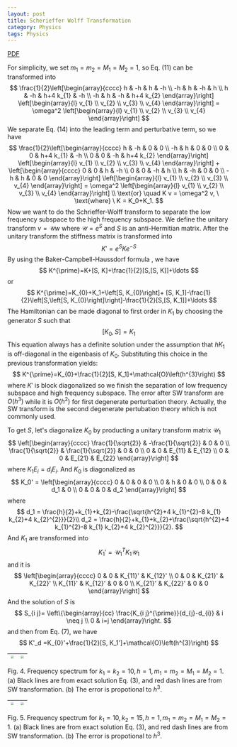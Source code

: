 ```yaml
---
layout: post
title: Scherieffer Wolff Transformation
category: Physics
tags: Physics
---
```


<a href="/assets/notes/Effective Mass spring">PDF</a>



For simplicity, we set $m_1 = m_2 = M_1 = M_2=1$, so Eq. (11) can be transformed into
$$
\frac{1}{2}\left[\begin{array}{cccc}
h & -h & h & -h \\
-h & h & -h & h \\
h & -h & h+4 k_{1} & -h \\
-h & h & -h & h+4 k_{2}
\end{array}\right] \left[\begin{array}{l}
v_{1} \\
v_{2} \\
v_{3} \\
v_{4}
\end{array}\right] = 
\omega^2 \left[\begin{array}{l}
v_{1} \\
v_{2} \\
v_{3} \\
v_{4}
\end{array}\right]
$$
We separate Eq. (14) into the leading term and perturbative term, so we have
$$
\frac{1}{2}\left[\begin{array}{cccc}
h & -h & 0 & 0 \\
-h & h & 0 & 0 \\
0 & 0 & h+4 k_{1} & -h \\
0 & 0 & -h & h+4 k_{2}
\end{array}\right] \left[\begin{array}{l}
v_{1} \\
v_{2} \\
v_{3} \\
v_{4}
\end{array}\right] + \left[\begin{array}{cccc}
0 & 0 & h & -h \\
0 & 0 & -h & h \\
h & -h & 0 & 0 \\
-h & h & 0 & 0
\end{array}\right] \left[\begin{array}{l}
v_{1} \\
v_{2} \\
v_{3} \\
v_{4}
\end{array}\right]  = 
\omega^2 \left[\begin{array}{l}
v_{1} \\
v_{2} \\
v_{3} \\
v_{4}
\end{array}\right] \\
\text{or} \quad K v = \omega^2 v, \ \text{where} \ K = K_0+K_1.
$$
Now we want to do the Schrieffer-Wolff transform to separate the low frequency subspace to the high frequency subspace. We define the unitary transform $v=\mathcal{U}w$ where $\mathcal{U}=e^{S}$ and $S$ is an anti-Hermitian matrix. After the unitary transform the stiffness matrix is transformed into
$$
K' = e^{S} K e^{-S}
$$
By using the Baker-Campbell-Haussdorf formula , we have
$$
K^{\prime}=K+[S, K]+\frac{1}{2}[S,[S, K]]+\ldots
$$
or
$$
K^{\prime}=K_{0}+K_1+\left[S, K_{0}\right]+ [S, K_1]-\frac{1}{2}\left[S,\left[S, K_{0}\right]\right]-\frac{1}{2}[S,[S, K_1]]+\ldots
$$
The Hamiltonian can be made diagonal to first order in $K_1$ by choosing the generator $S$ such that
$$
\left[K_{0}, S\right]= K_1
$$
This equation always has a definite solution under the assumption that $h K_1$ is off-diagonal in the eigenbasis of $K_{0}$. Substituting this choice in the previous transformation yields:
$$
K^{\prime}=K_{0}+\frac{1}{2}[S, K_1]+\mathcal{O}\left(h^{3}\right)
$$
where $K'$ is block diagonalized so we finish the separation of low frequency subspace and high frequency subspace. The error after SW transform are $O\left(h^{3}\right)$ while it is $O\left(h^{2}\right)$ for first degenerate perturbation theory. Actually, the SW transform is the second degenerate pertubation theory which is not commonly used. 

To get $S$, let's diagonalize $K_0$ by producting a unitary transform matrix $\mathcal{U}_1$
$$
\left[\begin{array}{cccc}
\frac{1}{\sqrt{2}} & -\frac{1}{\sqrt{2}} & 0 & 0 \\
\frac{1}{\sqrt{2}} & \frac{1}{\sqrt{2}} & 0 & 0 \\
0 & 0 & E_{11} & E_{12} \\
0 & 0 & E_{21} & E_{22}
\end{array}\right]
$$
where $K_1 E_i = d_i E_i$. And $K_0$ is diagonalized as
$$
K_0' = \left[\begin{array}{cccc}
0 & 0 & 0 & 0 \\
0 & h & 0 & 0 \\
0 & 0 & d_1 & 0 \\
0 & 0 & 0 & d_2
\end{array}\right]
$$
where
$$
d_1 = \frac{h}{2}+k_{1}+k_{2}-\frac{\sqrt{h^{2}+4 k_{1}^{2}-8 k_{1} k_{2}+4 k_{2}^{2}}}{2}\\
d_2 = \frac{h}{2}+k_{1}+k_{2}+\frac{\sqrt{h^{2}+4 k_{1}^{2}-8 k_{1} k_{2}+4 k_{2}^{2}}}{2}.
$$
And $K_1$ are transformed into 
$$
K_1' = \mathcal{U}_1^T K_1 \mathcal{U}_1
$$
and it is
$$
\left[\begin{array}{cccc}
0 & 0 & K_{11}' & K_{12}' \\
0 & 0 & K_{21}' & K_{22}' \\
K_{11}' & K_{12}' & 0 & 0 \\
K_{21}' & K_{22}' & 0 & 0
\end{array}\right]
$$
And the solution of $S$ is 
$$
S_{i j}= \left\{\begin{array}{cc}
\frac{K_{i j}^{\prime}}{d_{j}-d_{i}} & i \neq j \\
0 & i=j
\end{array}\right.
$$
and then from Eq. (7), we have
$$
K'_d =K_{0}'+\frac{1}{2}[S, K_1']+\mathcal{O}\left(h^{3}\right)
$$

| <img src="https://raw.github.com/wangshaoyun/image/master/202206071210418.png" style="zoom:40%;" /> | <img src="https://raw.github.com/wangshaoyun/image/master/202206071210268.png" style="zoom:40%;" /> |
| :----------------------------------------------------------: | :----------------------------------------------------------: |

Fig. 4. Frequency spectrum for $k_1 = k_2 = 10, h=1, m_1 = m_2 = M_1 = M_2 = 1$. (a) Black lines are from exact solution Eq. (3), and red dash lines are from SW transformation. (b) The error is propotional to $h^3$.

| <img src="https://raw.github.com/wangshaoyun/image/master/202206071211868.png" style="zoom:40%;" /> | <img src="https://raw.github.com/wangshaoyun/image/master/202206071212583.png" style="zoom:40%;" /> |
| :----------------------------------------------------------: | :----------------------------------------------------------: |

Fig. 5. Frequency spectrum for $k_1 =10, k_2 = 15, h=1, m_1 = m_2 = M_1 = M_2 = 1$. (a) Black lines are from exact solution Eq. (3), and red dash lines are from SW transformation. (b) The error is propotional to $h^3$.